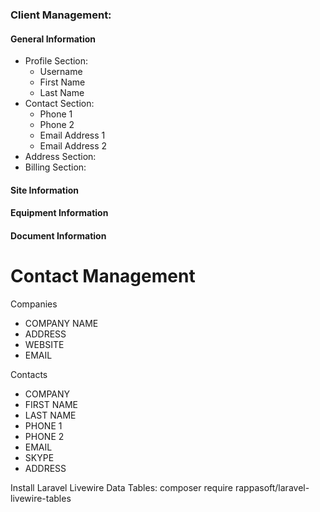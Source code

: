 ### Client Management:

#### General Information
- Profile Section:
  - Username
  - First Name
  - Last Name
- Contact Section:
  - Phone 1
  - Phone 2
  - Email Address 1
  - Email Address 2
- Address Section:
- Billing Section:

#### Site Information
#### Equipment Information
#### Document Information


# Contact Management

Companies

-   COMPANY NAME
-   ADDRESS
-   WEBSITE
-   EMAIL

Contacts

-   COMPANY
-   FIRST NAME
-   LAST NAME
-   PHONE 1
-   PHONE 2
-   EMAIL
-   SKYPE
-   ADDRESS

Install Laravel Livewire Data Tables:
composer require rappasoft/laravel-livewire-tables
